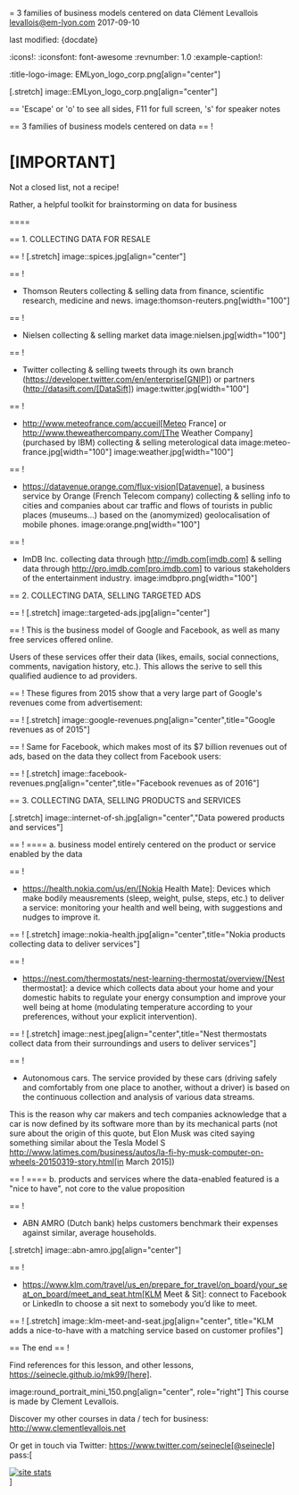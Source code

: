 = 3 families of business models centered on data
Clément Levallois <levallois@em-lyon.com>
2017-09-10

last modified: {docdate}

:icons!:
:iconsfont:   font-awesome
:revnumber: 1.0
:example-caption!:

:title-logo-image: EMLyon_logo_corp.png[align="center"]

[.stretch]
image::EMLyon_logo_corp.png[align="center"]


==  'Escape' or 'o' to see all sides, F11 for full screen, 's' for speaker notes


==  3 families of business models centered on data
==  !

[IMPORTANT]
====
Not a closed list, not a recipe!

Rather, a helpful toolkit for brainstorming on data for business

====

==  1. COLLECTING DATA FOR RESALE

==  !
[.stretch]
image::spices.jpg[align="center"]


==  !
- Thomson Reuters collecting & selling data from finance, scientific research, medicine and news. image:thomson-reuters.png[width="100"]

==  !
- Nielsen collecting & selling market data image:nielsen.jpg[width="100"]

==  !
- Twitter collecting & selling tweets through its own branch (https://developer.twitter.com/en/enterprise[GNIP]) or partners (http://datasift.com/[DataSift]) image:twitter.jpg[width="100"]

==  !
- http://www.meteofrance.com/accueil[Meteo France] or http://www.theweathercompany.com/[The Weather Company] (purchased by IBM) collecting & selling meterological data image:meteo-france.jpg[width="100"] image:weather.jpg[width="100"]

==  !
- https://datavenue.orange.com/flux-vision[Datavenue], a business service by Orange (French Telecom company) collecting & selling info to cities and companies about car traffic and flows of tourists in public places (museums…) based on the (anomymized) geolocalisation of mobile phones. image:orange.png[width="100"]

==  !
- ImDB Inc. collecting data through http://imdb.com[imdb.com] & selling data through http://pro.imdb.com[pro.imdb.com] to various stakeholders of the entertainment industry. image:imdbpro.png[width="100"]

==  2. COLLECTING DATA, SELLING TARGETED ADS

==  !
[.stretch]
image::targeted-ads.jpg[align="center"]


==  !
This is the business model of Google and Facebook, as well as many free services offered online.

Users of these services offer their data (likes, emails, social connections, comments, navigation history, etc.). This allows the serive to sell this qualified audience to ad providers.

==  !
These figures from 2015 show that a very large part of Google's revenues come from advertisement:

==  !
[.stretch]
image::google-revenues.png[align="center",title="Google revenues as of 2015"]


==  !
Same for Facebook, which makes most of its $7 billion revenues out of ads, based on the data they collect from Facebook users:

==  !
[.stretch]
image::facebook-revenues.png[align="center",title="Facebook revenues as of 2016"]



==  3. COLLECTING DATA, SELLING PRODUCTS and SERVICES

[.stretch]
image::internet-of-sh.jpg[align="center","Data powered products and services"]


==  !
==== a. business model entirely centered on the product or service enabled by the data

==  !
- https://health.nokia.com/us/en/[Nokia Health Mate]: Devices which make bodily meausrements (sleep, weight, pulse, steps, etc.) to deliver a service: monitoring your health and well being, with suggestions and nudges to improve it.

==  !
[.stretch]
image::nokia-health.jpg[align="center",title="Nokia products collecting data to deliver services"]


==  !
- https://nest.com/thermostats/nest-learning-thermostat/overview/[Nest thermostat]: a device which collects data about your home and your domestic habits to regulate your energy consumption and improve your well being at home (modulating temperature according to your preferences, without your explicit intervention).

==  !
[.stretch]
image::nest.jpeg[align="center",title="Nest thermostats collect data from their surroundings and users to deliver services"]


==  !
- Autonomous cars. The service provided by these cars (driving safely and comfortably from one place to another, without a driver) is based on the continuous collection and analysis of various data streams.

This is the reason why car makers and tech companies acknowledge that a car is now defined by its software more than by its mechanical parts (not sure about the origin of this quote, but Elon Musk was cited saying something similar about the Tesla Model S http://www.latimes.com/business/autos/la-fi-hy-musk-computer-on-wheels-20150319-story.html[in March 2015])

==  !
==== b. products and services where the data-enabled featured is a "nice to have", not core to the value proposition

==  !
- ABN AMRO (Dutch bank) helps customers benchmark their expenses against similar, average households.

[.stretch]
image::abn-amro.jpg[align="center"]


==  !
- https://www.klm.com/travel/us_en/prepare_for_travel/on_board/your_seat_on_board/meet_and_seat.htm[KLM Meet & Sit]: connect to Facebook or LinkedIn to choose a sit next to somebody you’d like to meet.

==  !
[.stretch]
image::klm-meet-and-seat.jpg[align="center", title="KLM adds a nice-to-have with a matching service based on customer profiles"]



==  The end
==  !

Find references for this lesson, and other lessons, https://seinecle.github.io/mk99/[here].

image:round_portrait_mini_150.png[align="center", role="right"]
This course is made by Clement Levallois.

Discover my other courses in data / tech for business: http://www.clementlevallois.net

Or get in touch via Twitter: https://www.twitter.com/seinecle[@seinecle]
pass:[    <!-- Start of StatCounter Code for Default Guide -->
    <script type="text/javascript">
        var sc_project = 11411204;
        var sc_invisible = 1;
        var sc_security = "11411204";
        var scJsHost = (("https:" == document.location.protocol) ?
            "https://secure." : "http://www.");
        document.write("<sc" + "ript type='text/javascript' src='" +
            scJsHost +
            "statcounter.com/counter/counter.js'></" + "script>");
    </script>
    <noscript><div class="statcounter"><a title="site stats"
    href="http://statcounter.com/" target="_blank"><img
    class="statcounter"
    src="//c.statcounter.com/11411204/0/11411204/1/" alt="site
    stats"></a></div></noscript>
    <!-- End of StatCounter Code for Default Guide -->]

